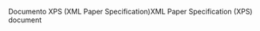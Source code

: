 <span data-ttu-id="b2f3c-101">Documento XPS (XML Paper Specification)</span><span class="sxs-lookup"><span data-stu-id="b2f3c-101">XML Paper Specification (XPS) document</span></span>
